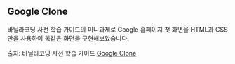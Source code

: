 ## Google Clone

바닐라코딩 사전 학습 가이드의 미니과제로 Google 홈페이지 첫 화면을 HTML과 CSS만을 사용하여 똑같은 화면을 구현해보았습니다.

출처: 바닐라코딩 사전 학습 가이드 [Google Clone](https://book.vanillacoding.co/starter-kit/step-1/html-css/practice)
